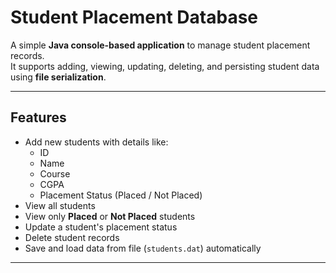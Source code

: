 #  Student Placement Database

A simple **Java console-based application** to manage student placement records.  
It supports adding, viewing, updating, deleting, and persisting student data using **file serialization**.

---

##  Features
- Add new students with details like:
  - ID
  - Name
  - Course
  - CGPA
  - Placement Status (Placed / Not Placed)
- View all students
- View only **Placed** or **Not Placed** students
- Update a student's placement status
- Delete student records
- Save and load data from file (`students.dat`) automatically

---


